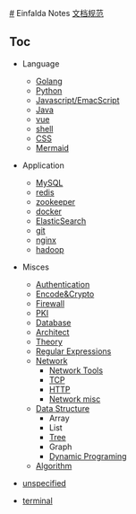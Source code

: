 [#](#.md) Einfalda Notes
  [文档规范](zet-010221164751-73.md)
  
## Toc
* Language
  * [Golang](zet-310121131409-66.md)
  * [Python](zet-310121135923-71.md)
  * [Javascript/EmacScript](zet-010221201023-75.md)
  * [Java](zet-010221201057-75.md)
  * [vue](zet-310121190616-70.md)
  * [shell](zet-310121190714-70.md)
  * [CSS](210202-1732.md)
  * [Mermaid](210427-2004.md)

* Application
  * [MySQL](zet-310121140846-71.md)
  * [redis](zet-310121121417-65.md)
  * [zookeeper](zet-310121123430-65.md)
  * [docker](zet-280121172134-66.md)
  * [ElasticSearch](210203-1047.md)
  * [git](zet-310121123614-65.md)
  * [nginx](zet-310121122541-65.md)
  * [hadoop](zet-310121140733-71.md)

* Misces
  * [Authentication](210902-2319.md)
  * [Encode&Crypto](210802-1607.md)
  * [Firewall](210220-1050.md)
  * [PKI](210531-1024.md)
  * [Database](210203-2311.md)
  * [Architect](210203-1756.md)
  * [Theory](210202-1736.md)
  * [Regular Expressions](210220-1427.md)
  * [Network](210203-1417.md)
    * [Network Tools](210202-1726.md)
    * [TCP](zet-010221162407-73.md)
    * [HTTP](zet-020221161959-75.md)
    * [Network misc](210311-1720.md)
  * [Data Structure](210312-1740.md)
    * Array
    * List
    * [Tree](210203-2259.md)
    * Graph
    * [Dynamic Programing](210328-1738.md)
  * [Algorithm](210203-2257.md)
* [unspecified](210202-1737.md)
* [terminal](210630-1813.md)
